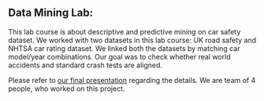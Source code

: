 ## Data Mining Lab:

This lab course is about descriptive and predictive mining on car safety dataset. We worked with two datasets in this lab course: UK road safety and NHTSA car rating dataset. 
We linked both the datasets by matching car model/year combinations. Our goal was to check whether real world accidents and standard crash tests are aligned. 

Please refer to [our final presentation](./Final_Presentation.pdf) regarding the details. We are team of 4 people, who worked on this project.
